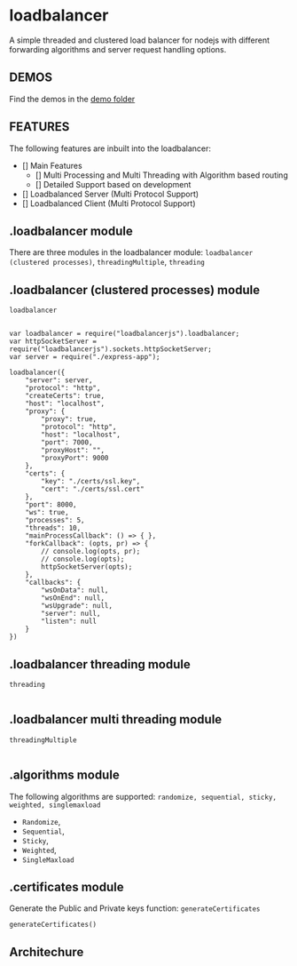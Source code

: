 # loadbalancer

A simple threaded and clustered load balancer for nodejs with different forwarding algorithms and server request handling options. 


## DEMOS

Find the demos in the [demo folder](https://github.com/ganeshkbhat/loadbalancer/tree/main/demos)


## FEATURES

The following features are inbuilt into the loadbalancer:
- [] Main Features 
    - [] Multi Processing and Multi Threading with Algorithm based routing
    - [] Detailed Support based on development
- [] Loadbalanced Server (Multi Protocol Support)
- [] Loadbalanced Client (Multi Protocol Support)


## .loadbalancer module

There are three modules in the loadbalancer module: `loadbalancer (clustered processes)`, `threadingMultiple`, `threading`


## .loadbalancer (clustered processes) module

`loadbalancer`

```

var loadbalancer = require("loadbalancerjs").loadbalancer;
var httpSocketServer = require("loadbalancerjs").sockets.httpSocketServer;
var server = require("./express-app");

loadbalancer({
    "server": server,
    "protocol": "http",
    "createCerts": true,
    "host": "localhost",
    "proxy": {
        "proxy": true,
        "protocol": "http",
        "host": "localhost",
        "port": 7000,
        "proxyHost": "",
        "proxyPort": 9000
    },
    "certs": {
        "key": "./certs/ssl.key",
        "cert": "./certs/ssl.cert"
    },
    "port": 8000,
    "ws": true,
    "processes": 5,
    "threads": 10,
    "mainProcessCallback": () => { },
    "forkCallback": (opts, pr) => {
        // console.log(opts, pr);
        // console.log(opts);
        httpSocketServer(opts);
    },
    "callbacks": {
        "wsOnData": null,
        "wsOnEnd": null,
        "wsUpgrade": null,
        "server": null,
        "listen": null
    }
})

```

## .loadbalancer threading module

`threading`

```

```


## .loadbalancer multi threading module

`threadingMultiple`

```

```

<!-- 
## .serverutils module

server, reverseProxy, createNetProxy, websocket_secure, websocket, sqlKvStore -->

## .algorithms module

The following algorithms are supported: `randomize, sequential, sticky, weighted, singlemaxload`

- `Randomize`, 
- `Sequential`, 
- `Sticky`, 
- `Weighted`, 
- `SingleMaxload`


## .certificates module

Generate the Public and Private keys function: `generateCertificates`

`generateCertificates()`

## Architechure



<!--

require("loadbalancer") => process cluster => child worker thread =>

-->
